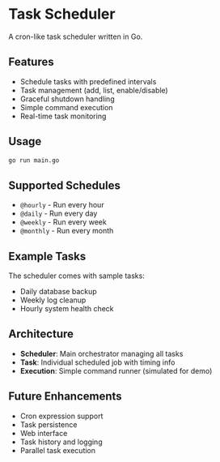# Task Scheduler

A cron-like task scheduler written in Go.

## Features

- Schedule tasks with predefined intervals
- Task management (add, list, enable/disable)
- Graceful shutdown handling
- Simple command execution
- Real-time task monitoring

## Usage

```bash
go run main.go
```

## Supported Schedules

- `@hourly` - Run every hour
- `@daily` - Run every day
- `@weekly` - Run every week  
- `@monthly` - Run every month

## Example Tasks

The scheduler comes with sample tasks:
- Daily database backup
- Weekly log cleanup
- Hourly system health check

## Architecture

- **Scheduler**: Main orchestrator managing all tasks
- **Task**: Individual scheduled job with timing info
- **Execution**: Simple command runner (simulated for demo)

## Future Enhancements

- Cron expression support
- Task persistence
- Web interface
- Task history and logging
- Parallel task execution